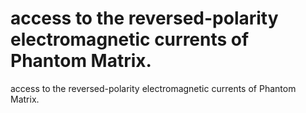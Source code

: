 # access to the reversed-polarity electromagnetic currents of Phantom Matrix.

access to the reversed-polarity electromagnetic currents of Phantom Matrix.